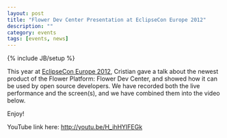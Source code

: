 ```yaml
---
layout: post
title: "Flower Dev Center Presentation at EclipseCon Europe 2012"
description: ""
category: events
tags: [events, news]
---
```

{% include JB/setup %}



This year at [EclipseCon Europe 2012](http://www.eclipsecon.org/europe2012/), Cristian gave a talk about the newest product of the Flower Platform: Flower Dev Center, and showed how it can be used by open source developers. We have recorded both the live performance and the screen(s), and we have combined them into the video below.

Enjoy! 

YouTube link here: <http://youtu.be/H_ihHYIFEGk>
